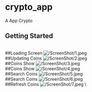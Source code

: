 # crypto_app

A App Crypto

## Getting Started
\
##Loading Screen
![/ScreenShot/1.jpeg](/ScreenShot/1.jpeg)
\
##Updating Coins
![/ScreenShot/2.jpeg](/ScreenShot/2.jpeg)
\
##Coins Show
![/ScreenShot/3.jpeg](/ScreenShot/3.jpeg)
\
##Coins Show
![/ScreenShot/4.jpeg](/ScreenShot/4.jpeg)
\
##Search Coins
![/ScreenShot/5.jpeg](/ScreenShot/5.jpeg)
\
##Search Coins
![/ScreenShot/6.jpeg](/ScreenShot/6.jpeg)
\
##Refresh Coins
![/ScreenShot/7.jpeg](/ScreenShot/7.jpeg)
\